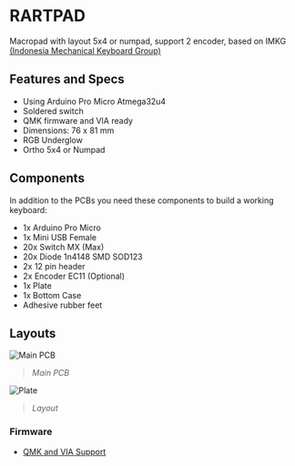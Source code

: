 # RARTPAD

Macropad with layout 5x4 or numpad, support 2 encoder, based on IMKG [(Indonesia Mechanical Keyboard Group)](https://discord.gg/imkg)

## Features and Specs

* Using Arduino Pro Micro Atmega32u4
* Soldered switch
* QMK firmware and VIA ready
* Dimensions: 76 x 81 mm
* RGB Underglow
* Ortho 5x4 or Numpad

## Components

In addition to the PCBs you need these components to build a working keyboard:

* 1x Arduino Pro Micro
* 1x Mini USB Female
* 20x Switch MX (Max)
* 20x Diode 1n4148 SMD SOD123
* 2x 12 pin header
* 2x Encoder EC11 (Optional)
* 1x Plate
* 1x Bottom Case
* Adhesive rubber feet

## Layouts

![Main PCB](https://user-images.githubusercontent.com/30220306/84770444-c2ed2a00-b001-11ea-9f7b-f532ec736083.png)

>_Main PCB_

![Plate](https://user-images.githubusercontent.com/30220306/85908137-118a9780-b83e-11ea-957e-5edf7234e395.png)

>_Layout_

### Firmware
- [QMK and VIA Support](https://github.com/qmk/qmk_firmware/tree/master/keyboards/rart/rartpad)